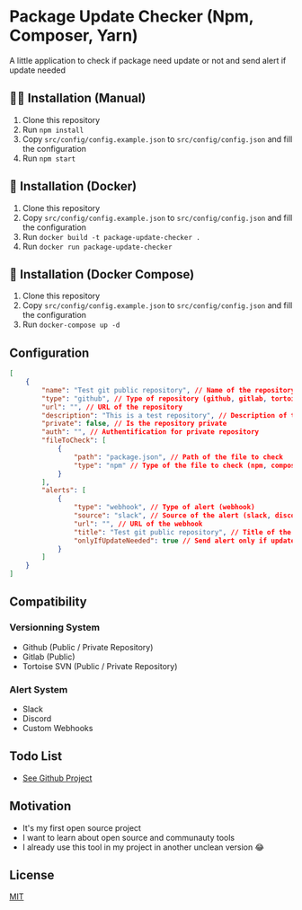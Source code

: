 # Package Update Checker (Npm, Composer, Yarn)
A little application to check if package need update or not and send alert if update needed

## 💪🏻 Installation (Manual)
1. Clone this repository
2. Run `npm install`
3. Copy `src/config/config.example.json` to `src/config/config.json` and fill the configuration
4. Run `npm start`

## 🐳 Installation (Docker)
1. Clone this repository
2. Copy `src/config/config.example.json` to `src/config/config.json` and fill the configuration
3. Run `docker build -t package-update-checker .`
4. Run `docker run package-update-checker`

## 🐳 Installation (Docker Compose)
1. Clone this repository
2. Copy `src/config/config.example.json` to `src/config/config.json` and fill the configuration
3. Run `docker-compose up -d`

## Configuration
```json
[
	{
		"name": "Test git public repository", // Name of the repository
		"type": "github", // Type of repository (github, gitlab, tortoisesvn)
		"url": "", // URL of the repository
		"description": "This is a test repository", // Description of the repository
		"private": false, // Is the repository private
		"auth": "", // Authentification for private repository
		"fileToCheck": [
			{
				"path": "package.json", // Path of the file to check
				"type": "npm" // Type of the file to check (npm, composer, yarn)
			}
		],
		"alerts": [
			{
				"type": "webhook", // Type of alert (webhook)
				"source": "slack", // Source of the alert (slack, discord, custom)
				"url": "", // URL of the webhook
				"title": "Test git public repository", // Title of the alert
				"onlyIfUpdateNeeded": true // Send alert only if update needed
			}
		]
	}
]
```

## Compatibility

### Versionning System
- Github (Public / Private Repository)
- Gitlab (Public)
- Tortoise SVN (Public / Private Repository)

### Alert System
- Slack
- Discord
- Custom Webhooks

## Todo List

- [See Github Project](https://github.com/users/Nirator78/projects/4/views/1)

## Motivation

- It's my first open source project
- I want to learn about open source and communauty tools
- I already use this tool in my project in another unclean version 😂

## License
[MIT](LICENSE)
